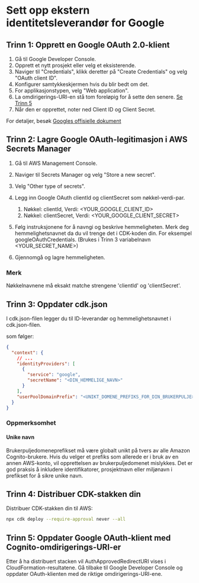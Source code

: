 # Sett opp ekstern identitetsleverandør for Google

## Trinn 1: Opprett en Google OAuth 2.0-klient

1. Gå til Google Developer Console.
2. Opprett et nytt prosjekt eller velg et eksisterende.
3. Naviger til "Credentials", klikk deretter på "Create Credentials" og velg "OAuth client ID".
4. Konfigurer samtykkeskjermen hvis du blir bedt om det.
5. For applikasjonstypen, velg "Web application".
6. La omdirigerings-URI-en stå tom foreløpig for å sette den senere. [Se Trinn 5](#step-5-update-google-oauth-client-with-cognito-redirect-uris)
7. Når den er opprettet, noter ned Client ID og Client Secret.

For detaljer, besøk [Googles offisielle dokument](https://support.google.com/cloud/answer/6158849?hl=en)

## Trinn 2: Lagre Google OAuth-legitimasjon i AWS Secrets Manager

1. Gå til AWS Management Console.
2. Naviger til Secrets Manager og velg "Store a new secret".
3. Velg "Other type of secrets".
4. Legg inn Google OAuth clientId og clientSecret som nøkkel-verdi-par.

   1. Nøkkel: clientId, Verdi: <YOUR_GOOGLE_CLIENT_ID>
   2. Nøkkel: clientSecret, Verdi: <YOUR_GOOGLE_CLIENT_SECRET>

5. Følg instruksjonene for å navngi og beskrive hemmeligheten. Merk deg hemmelighetsnavnet da du vil trenge det i CDK-koden din. For eksempel googleOAuthCredentials. (Brukes i Trinn 3 variabelnavn <YOUR_SECRET_NAME>)
6. Gjennomgå og lagre hemmeligheten.

### Merk

Nøkkelnavnene må eksakt matche strengene 'clientId' og 'clientSecret'.

## Trinn 3: Oppdater cdk.json

I cdk.json-filen legger du til ID-leverandør og hemmelighetsnavnet i cdk.json-filen.

som følger:

```json
{
  "context": {
    // ...
    "identityProviders": [
      {
        "service": "google",
        "secretName": "<DIN_HEMMELIGE_NAVN>"
      }
    ],
    "userPoolDomainPrefix": "<UNIKT_DOMENE_PREFIKS_FOR_DIN_BRUKERPULJE>"
  }
}
```

### Oppmerksomhet

#### Unike navn

Brukerpuljedomeneprefikset må være globalt unikt på tvers av alle Amazon Cognito-brukere. Hvis du velger et prefiks som allerede er i bruk av en annen AWS-konto, vil opprettelsen av brukerpuljedomenet mislykkes. Det er god praksis å inkludere identifikatorer, prosjektnavn eller miljønavn i prefikset for å sikre unike navn.

## Trinn 4: Distribuer CDK-stakken din

Distribuer CDK-stakken din til AWS:

```sh
npx cdk deploy --require-approval never --all
```

## Trinn 5: Oppdater Google OAuth-klient med Cognito-omdirigerings-URI-er

Etter å ha distribuert stacken vil AuthApprovedRedirectURI vises i CloudFormation-resultatene. Gå tilbake til Google Developer Console og oppdater OAuth-klienten med de riktige omdirigerings-URI-ene.